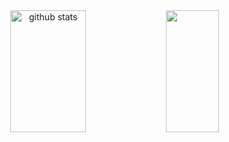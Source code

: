 <div align="center">  
  <img width="49%" height="195px" src="https://github-readme-stats.vercel.app/api?username=daniellucas000&show_icons=true&count_private=true&hide_border=true&title_color=00bfbf&icon_color=00bfbf&text_color=c9d1d9&bg_color=0d1117" alt="github stats" /> 
  <img width="41%" height="195px" src="https://github-readme-stats.vercel.app/api/top-langs/?username=daniellucas000&layout=compact&hide_border=true&title_color=00bfbf&text_color=00bfbf&bg_color=0d1117" />
</div>
